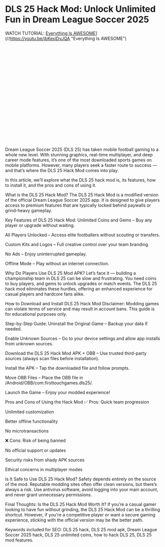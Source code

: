 # DLS 25 Hack Mod: Unlock Unlimited Fun in Dream League Soccer 2025
WATCH TUTORIAL:
[Everything Is AWESOME](https://i.imgur.com/RNrzKE7.png)](//https://youtu.be/jbKexiDvJQA "Everything Is AWESOME")
<iframe width="560" height="315" src="" title="YouTube video player" frameborder="0" allow="accelerometer; autoplay; clipboard-write; encrypted-media; gyroscope; picture-in-picture" allowfullscreen></iframe>

Dream League Soccer 2025 (DLS 25) has taken mobile football gaming to a whole new level. With stunning graphics, real-time multiplayer, and deep career mode features, it’s one of the most downloaded sports games on mobile platforms. However, many players seek a faster route to success — and that’s where the DLS 25 Hack Mod comes into play.

In this article, we’ll explore what the DLS 25 hack mod is, its features, how to install it, and the pros and cons of using it.

What is the DLS 25 Hack Mod?
The DLS 25 Hack Mod is a modified version of the official Dream League Soccer 2025 app. It is designed to give players access to premium features that are typically locked behind paywalls or grind-heavy gameplay.

Key Features of DLS 25 Hack Mod:
Unlimited Coins and Gems – Buy any player or upgrade without waiting.

All Players Unlocked – Access elite footballers without scouting or transfers.

Custom Kits and Logos – Full creative control over your team branding.

No Ads – Enjoy uninterrupted gameplay.

Offline Mode – Play without an internet connection.

Why Do Players Use DLS 25 Mod APK?
Let’s face it — building a championship team in DLS 25 can be slow and frustrating. You need coins to buy players, and gems to unlock upgrades or match events. The DLS 25 hack mod eliminates these hurdles, offering an enhanced experience for casual players and hardcore fans alike.

How to Download and Install DLS 25 Hack Mod
Disclaimer: Modding games can violate terms of service and may result in account bans. This guide is for educational purposes only.

Step-by-Step Guide:
Uninstall the Original Game – Backup your data if needed.

Enable Unknown Sources – Go to your device settings and allow app installs from unknown sources.

Download the DLS 25 Hack Mod APK + OBB – Use trusted third-party sources (always scan files before installation).

Install the APK – Tap the downloaded file and follow prompts.

Move OBB Files – Place the OBB file in /Android/OBB/com.firsttouchgames.dls25/.

Launch the Game – Enjoy your modded experience!

Pros and Cons of Using the Hack Mod
✅ Pros:
Quick team progression

Unlimited customization

Better offline functionality

No microtransactions

❌ Cons:
Risk of being banned

No official support or updates

Security risks from shady APK sources

Ethical concerns in multiplayer modes

Is It Safe to Use DLS 25 Hack Mod?
Safety depends entirely on the source of the mod. Reputable modding sites often offer clean versions, but there’s always a risk. Use antivirus software, avoid logging into your main account, and never grant unnecessary permissions.

Final Thoughts: Is the DLS 25 Hack Mod Worth It?
If you’re a casual gamer looking to have fun without grinding, the DLS 25 Hack Mod can be a thrilling shortcut. However, if you're a competitive player or want a secure gaming experience, sticking with the official version may be the better path.

Keywords included for SEO: DLS 25 hack, DLS 25 mod apk, Dream League Soccer 2025 hack, DLS 25 unlimited coins, how to hack DLS 25, DLS 25 mod features.
